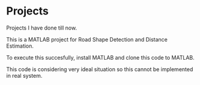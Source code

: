 # Projects
Projects I have done till now.

This is a MATLAB project for Road Shape Detection and Distance Estimation.

To execute this succesfully, install MATLAB and clone this code to MATLAB.

This code is considering very ideal situation so this cannot be implemented in real system.
